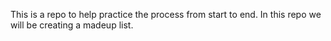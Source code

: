 This is a repo to help practice the process from start to end. In this repo we will be creating a madeup list.